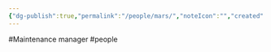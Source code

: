 ```yaml
---
{"dg-publish":true,"permalink":"/people/mars/","noteIcon":"","created":"2025-01-09T07:40:03.696-06:00"}
---
```


#Maintenance manager
#people